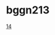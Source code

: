 # bggn213
[14](https://github.com/laurenquezada/BGGN213_LQ_Repository/blob/master/lecture_14_git/lecture_14_walkthrough.md)
